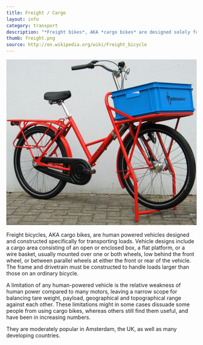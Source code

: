 ```yaml
---
title: Freight / Cargo
layout: info
category: transport
description: "*Freight bikes*, AKA *cargo bikes* are designed solely for transporting bulky or heavy loads."
thumb: freight.png
source: http://en.wikipedia.org/wiki/Freight_bicycle
---
```


![Bike photo](img/bikes/freight.png)

Freight bicycles, AKA cargo bikes, are human powered vehicles designed and constructed specifically for transporting loads. Vehicle designs include a cargo area consisting of an open or enclosed box, a flat platform, or a wire basket, usually mounted over one or both wheels, low behind the front wheel, or between parallel wheels at either the front or rear of the vehicle. The frame and drivetrain must be constructed to handle loads larger than those on an ordinary bicycle.

A limitation of any human-powered vehicle is the relative weakness of human power compared to many motors, leaving a narrow scope for balancing tare weight, payload, geographical and topographical range against each other. These limitations might in some cases dissuade some people from using cargo bikes, whereas others still find them useful, and have been in increasing numbers.

They are moderately popular in Amsterdam, the UK, as well as many developing countries. 